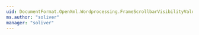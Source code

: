 ```yaml
---
uid: DocumentFormat.OpenXml.Wordprocessing.FrameScrollbarVisibilityValues
ms.author: "soliver"
manager: "soliver"
---
```

